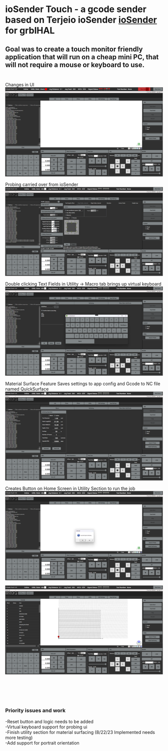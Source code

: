 # ioSender Touch - a gcode sender based on Terjeio ioSender  [ioSender](https://github.com/terjeio/ioSender) for grblHAL

Goal was to create a touch monitor friendly application that will run on a cheap mini PC,  that will not require a mouse or keyboard to use.
<br><br>
---

Changes in UI 
![Home Screen](media/HomeScreen.png)

Probing carried over from ioSender 
![Probe Screen](media/Probe.png)

Double clicking Text Fields in Utility -> Macro tab brings up virtual keyboard 
![Utility](media/Utility_macro.png)

Material Surface Feature 
Saves settings to app config and Gcode to NC file named QuickSurface 
![Surface](media/Surface.png)

Creates Button on  Home Screen in Utility Section to run the job 
![Surface](media/Surface2.png)

![Surface](media/Surface3.png)

<br><br>
---

### Priority issues and work
-Reset button and logic needs to be added 
<br>
-Virtual keyboard support for probing ui
<br>
-Finish utility section for material surfacing (8/22/23 Implemented needs more testing)
<br>
-Add support for portrait orientation 
<br><br>
